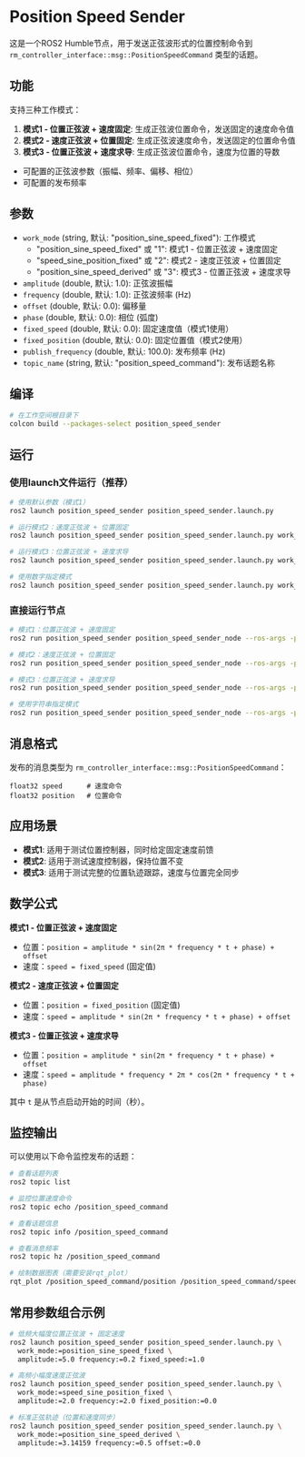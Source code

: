 # Position Speed Sender

这是一个ROS2 Humble节点，用于发送正弦波形式的位置控制命令到 `rm_controller_interface::msg::PositionSpeedCommand` 类型的话题。

## 功能

支持三种工作模式：

1. **模式1 - 位置正弦波 + 速度固定**: 生成正弦波位置命令，发送固定的速度命令值
2. **模式2 - 速度正弦波 + 位置固定**: 生成正弦波速度命令，发送固定的位置命令值
3. **模式3 - 位置正弦波 + 速度求导**: 生成正弦波位置命令，速度为位置的导数

- 可配置的正弦波参数（振幅、频率、偏移、相位）
- 可配置的发布频率

## 参数

- `work_mode` (string, 默认: "position_sine_speed_fixed"): 工作模式
  - "position_sine_speed_fixed" 或 "1": 模式1 - 位置正弦波 + 速度固定
  - "speed_sine_position_fixed" 或 "2": 模式2 - 速度正弦波 + 位置固定
  - "position_sine_speed_derived" 或 "3": 模式3 - 位置正弦波 + 速度求导
- `amplitude` (double, 默认: 1.0): 正弦波振幅
- `frequency` (double, 默认: 1.0): 正弦波频率 (Hz)
- `offset` (double, 默认: 0.0): 偏移量
- `phase` (double, 默认: 0.0): 相位 (弧度)
- `fixed_speed` (double, 默认: 0.0): 固定速度值（模式1使用）
- `fixed_position` (double, 默认: 0.0): 固定位置值（模式2使用）
- `publish_frequency` (double, 默认: 100.0): 发布频率 (Hz)
- `topic_name` (string, 默认: "position_speed_command"): 发布话题名称

## 编译

```bash
# 在工作空间根目录下
colcon build --packages-select position_speed_sender
```

## 运行

### 使用launch文件运行（推荐）

```bash
# 使用默认参数（模式1）
ros2 launch position_speed_sender position_speed_sender.launch.py

# 运行模式2：速度正弦波 + 位置固定
ros2 launch position_speed_sender position_speed_sender.launch.py work_mode:=speed_sine_position_fixed fixed_position:=1.57

# 运行模式3：位置正弦波 + 速度求导
ros2 launch position_speed_sender position_speed_sender.launch.py work_mode:=position_sine_speed_derived

# 使用数字指定模式
ros2 launch position_speed_sender position_speed_sender.launch.py work_mode:=2
```

### 直接运行节点

```bash
# 模式1：位置正弦波 + 速度固定
ros2 run position_speed_sender position_speed_sender_node --ros-args -p work_mode:=1 -p fixed_speed:=2.0

# 模式2：速度正弦波 + 位置固定
ros2 run position_speed_sender position_speed_sender_node --ros-args -p work_mode:=2 -p fixed_position:=1.57

# 模式3：位置正弦波 + 速度求导
ros2 run position_speed_sender position_speed_sender_node --ros-args -p work_mode:=3

# 使用字符串指定模式
ros2 run position_speed_sender position_speed_sender_node --ros-args -p work_mode:=speed_sine_position_fixed
```

## 消息格式

发布的消息类型为 `rm_controller_interface::msg::PositionSpeedCommand`：

```
float32 speed      # 速度命令
float32 position   # 位置命令
```

## 应用场景

- **模式1**: 适用于测试位置控制器，同时给定固定速度前馈
- **模式2**: 适用于测试速度控制器，保持位置不变
- **模式3**: 适用于测试完整的位置轨迹跟踪，速度与位置完全同步

## 数学公式

**模式1 - 位置正弦波 + 速度固定**
- 位置：`position = amplitude * sin(2π * frequency * t + phase) + offset`
- 速度：`speed = fixed_speed` (固定值)

**模式2 - 速度正弦波 + 位置固定**
- 位置：`position = fixed_position` (固定值)
- 速度：`speed = amplitude * sin(2π * frequency * t + phase) + offset`

**模式3 - 位置正弦波 + 速度求导**
- 位置：`position = amplitude * sin(2π * frequency * t + phase) + offset`
- 速度：`speed = amplitude * frequency * 2π * cos(2π * frequency * t + phase)`

其中 `t` 是从节点启动开始的时间（秒）。

## 监控输出

可以使用以下命令监控发布的话题：

```bash
# 查看话题列表
ros2 topic list

# 监控位置速度命令
ros2 topic echo /position_speed_command

# 查看话题信息
ros2 topic info /position_speed_command

# 查看消息频率
ros2 topic hz /position_speed_command

# 绘制数据图表（需要安装rqt_plot）
rqt_plot /position_speed_command/position /position_speed_command/speed
```

## 常用参数组合示例

```bash
# 低频大幅度位置正弦波 + 固定速度
ros2 launch position_speed_sender position_speed_sender.launch.py \
  work_mode:=position_sine_speed_fixed \
  amplitude:=5.0 frequency:=0.2 fixed_speed:=1.0

# 高频小幅度速度正弦波
ros2 launch position_speed_sender position_speed_sender.launch.py \
  work_mode:=speed_sine_position_fixed \
  amplitude:=2.0 frequency:=2.0 fixed_position:=0.0

# 标准正弦轨迹（位置和速度同步）
ros2 launch position_speed_sender position_speed_sender.launch.py \
  work_mode:=position_sine_speed_derived \
  amplitude:=3.14159 frequency:=0.5 offset:=0.0
```